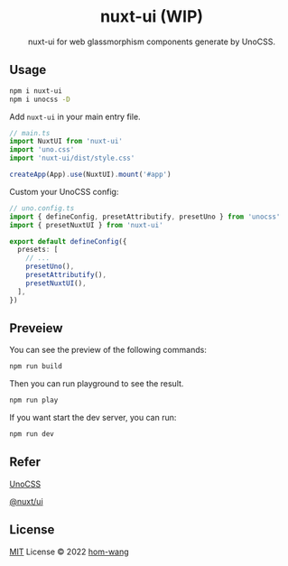 <p align="center">
<!-- <img src="./public/logo.svg" style="width:100px;" /> -->
<h1 align="center">nuxt-ui (WIP)</h1>
<p align="center">nuxt-ui for web glassmorphism components generate by UnoCSS.</p>
</p>

## Usage

```bash
npm i nuxt-ui
npm i unocss -D
```
Add `nuxt-ui` in your main entry file.

```ts
// main.ts
import NuxtUI from 'nuxt-ui'
import 'uno.css'
import 'nuxt-ui/dist/style.css'

createApp(App).use(NuxtUI).mount('#app')
```
Custom your UnoCSS config:
```ts
// uno.config.ts
import { defineConfig, presetAttributify, presetUno } from 'unocss'
import { presetNuxtUI } from 'nuxt-ui'

export default defineConfig({
  presets: [
    // ...
    presetUno(),
    presetAttributify(),
    presetNuxtUI(),
  ],
})
```

## Preveiew
You can see the preview of the following commands:

```bash
npm run build
```

Then you can run playground to see the result.

```bash
npm run play
```

If you want start the dev server, you can run:

```bash
npm run dev
```


## Refer

[UnoCSS](https://github.com/unocss/unocss)

[@nuxt/ui](https://github.com/nuxt/ui)

## License

[MIT](./LICENSE) License © 2022 [hom-wang](https://github.com/516310460)
